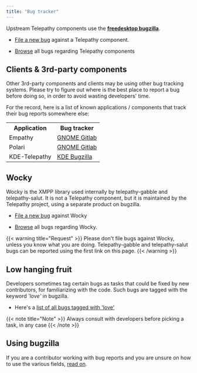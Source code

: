 ```yaml
---
title: "Bug tracker"
---
```


Upstream Telepathy components use the **[freedesktop bugzilla](http://bugs.freedesktop.org/)**.

* [File a new bug](https://bugs.freedesktop.org/enter_bug.cgi?product=Telepathy) against a Telepathy component.

* [Browse](https://bugs.freedesktop.org/buglist.cgi?bug_status=__open__&list_id=586220&order=Importance&product=Telepathy&query_format=specific) all bugs regarding Telepathy components

## Clients & 3rd-party components

Other 3rd-party components and clients may be using other bug tracking systems. Please try to figure out where is the best place to report a bug before doing so, in order to avoid wasting developers' time.

For the record, here is a list of known applications / components that track their bug reports somewhere else:

<table>
    <tr>
        <th>Application</th>
        <th>Bug tracker</th>
    </tr>
    <tr>
        <td>Empathy</td>
        <td><a href="https://gitlab.gnome.org/GNOME/empathy/issues/new">GNOME Gitlab</a></td>
    </tr>
    <tr>
        <td>Polari</td>
        <td><a href="https://gitlab.gnome.org/GNOME/polari/issues/new">GNOME Gitlab</a></td>
    </tr>
    <tr>
        <td>KDE-Telepathy</td>
        <td><a href="https://bugs.kde.org/enter_bug.cgi?product=telepathy&format=guided">KDE Bugzilla</a></td>
    </tr>
</table>

## Wocky

Wocky is the XMPP library used internally by telepathy-gabble and telepathy-salut. It is not a Telepathy component, but it is maintained by the Telepathy project, using a separate product on bugzilla.

* [File a new bug](https://bugs.freedesktop.org/enter_bug.cgi?product=Wocky) against Wocky

* [Browse](https://bugs.freedesktop.org/buglist.cgi?bug_status=__open__&list_id=586221&order=Importance&product=Wocky&query_format=specific) all bugs regarding Wocky.

{{< warning title="Request" >}}
Please don't file bugs against Wocky, unless you know what you are doing. Telepathy-gabble and telepathy-salut bugs can be reported using the first link on this page.
{{< /warning >}}

## Low hanging fruit

Developers sometimes tag certain bugs as tasks that could be fixed by new contributors, for familiarizing with the code. Such bugs are tagged with the keyword *'love'* in bugzilla.

* Here's a [list of all bugs tagged with 'love'](https://bugs.freedesktop.org/buglist.cgi?quicksearch=product:Telepathy+keywords:love)

{{< note title="Note" >}}
Always consult with developers before picking a task, in any case
{{< /note >}}

## Using bugzilla

If you are a contributor working with bug reports and you are unsure on how to use the various fields, [read on](/resources/using_bugzilla).
